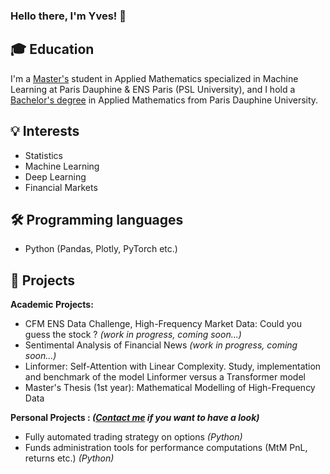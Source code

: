 ### Hello there, I'm Yves! 👋


## :mortar_board: Education

I'm a [Master's](https://dauphine.psl.eu/en/training/masters-degrees/mathematics-and-applied-mathematics/masters-year-2-mathematics-deep-learning-and-humanities) student in Applied Mathematics specialized in Machine Learning at Paris Dauphine & ENS Paris (PSL University), and I hold a [Bachelor's degree](https://dauphine.psl.eu/en/training/bachelors-degrees/bachelors-degree-in-applied-mathematics) in Applied Mathematics from Paris Dauphine University.

## :bulb: Interests

- Statistics
- Machine Learning
- Deep Learning
- Financial Markets

## :hammer_and_wrench: Programming languages

- Python (Pandas, Plotly, PyTorch etc.)

## :rocket: Projects 

**Academic Projects:**
- CFM ENS Data Challenge, High-Frequency Market Data: Could you guess the stock ? *(work in progress, coming soon...)*
- Sentimental Analysis of Financial News *(work in progress, coming soon...)*
- Linformer: Self-Attention with Linear Complexity. Study, implementation and benchmark of the model Linformer versus a Transformer model
- Master's Thesis (1st year): Mathematical Modelling of High-Frequency Data

**Personal Projects : *([Contact me](mailto:yves.leconte@dauphine.eu) if you want to have a look)***

- Fully automated trading strategy on options *(Python)*
- Funds administration tools for performance computations (MtM PnL, returns etc.) *(Python)*


